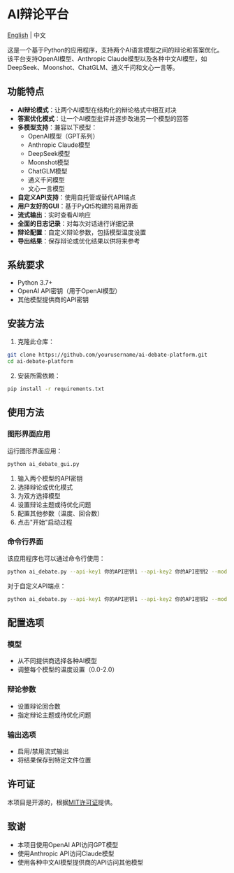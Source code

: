 # AI辩论平台

[English](README.md) | 中文

这是一个基于Python的应用程序，支持两个AI语言模型之间的辩论和答案优化。该平台支持OpenAI模型、Anthropic Claude模型以及各种中文AI模型，如DeepSeek、Moonshot、ChatGLM、通义千问和文心一言等。

## 功能特点

- **AI辩论模式**：让两个AI模型在结构化的辩论格式中相互对决
- **答案优化模式**：让一个AI模型批评并逐步改进另一个模型的回答
- **多模型支持**：兼容以下模型：
  - OpenAI模型（GPT系列）
  - Anthropic Claude模型
  - DeepSeek模型
  - Moonshot模型
  - ChatGLM模型
  - 通义千问模型
  - 文心一言模型
- **自定义API支持**：使用自托管或替代API端点
- **用户友好的GUI**：基于PyQt5构建的易用界面
- **流式输出**：实时查看AI响应
- **全面的日志记录**：对每次对话进行详细记录
- **辩论配置**：自定义辩论参数，包括模型温度设置
- **导出结果**：保存辩论或优化结果以供将来参考

## 系统要求

- Python 3.7+
- OpenAI API密钥（用于OpenAI模型）
- 其他模型提供商的API密钥

## 安装方法

1. 克隆此仓库：
```bash
git clone https://github.com/yourusername/ai-debate-platform.git
cd ai-debate-platform
```

2. 安装所需依赖：
```bash
pip install -r requirements.txt
```

## 使用方法

### 图形界面应用

运行图形界面应用：

```bash
python ai_debate_gui.py
```

1. 输入两个模型的API密钥
2. 选择辩论或优化模式
3. 为双方选择模型
4. 设置辩论主题或待优化问题
5. 配置其他参数（温度、回合数）
6. 点击"开始"启动过程

### 命令行界面

该应用程序也可以通过命令行使用：

```bash
python ai_debate.py --api-key1 你的API密钥1 --api-key2 你的API密钥2 --model1 gpt-4 --model2 claude-2 --question "什么是最好的编程语言？"
```

对于自定义API端点：

```bash
python ai_debate.py --api-key1 你的API密钥1 --api-key2 你的API密钥2 --model1 custom-model-1 --model2 custom-model-2 --api-base1 http://你的API端点1 --api-base2 http://你的API端点2 --question "你的辩论主题"
```

## 配置选项

### 模型
- 从不同提供商选择各种AI模型
- 调整每个模型的温度设置（0.0-2.0）

### 辩论参数
- 设置辩论回合数
- 指定辩论主题或待优化问题

### 输出选项
- 启用/禁用流式输出
- 将结果保存到特定文件位置

## 许可证

本项目是开源的，根据[MIT许可证](LICENSE)提供。

## 致谢

- 本项目使用OpenAI API访问GPT模型
- 使用Anthropic API访问Claude模型
- 使用各种中文AI模型提供商的API访问其他模型 